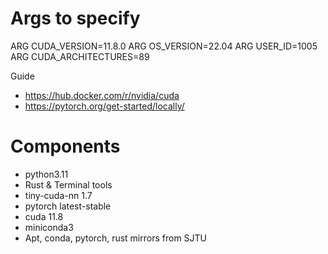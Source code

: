 # Args to specify
ARG CUDA_VERSION=11.8.0
ARG OS_VERSION=22.04
ARG USER_ID=1005 
ARG CUDA_ARCHITECTURES=89

Guide
* https://hub.docker.com/r/nvidia/cuda
* https://pytorch.org/get-started/locally/ 

# Components

* python3.11
* Rust & Terminal tools
* tiny-cuda-nn 1.7
* pytorch latest-stable
* cuda 11.8
* miniconda3
* Apt, conda, pytorch, rust mirrors from SJTU